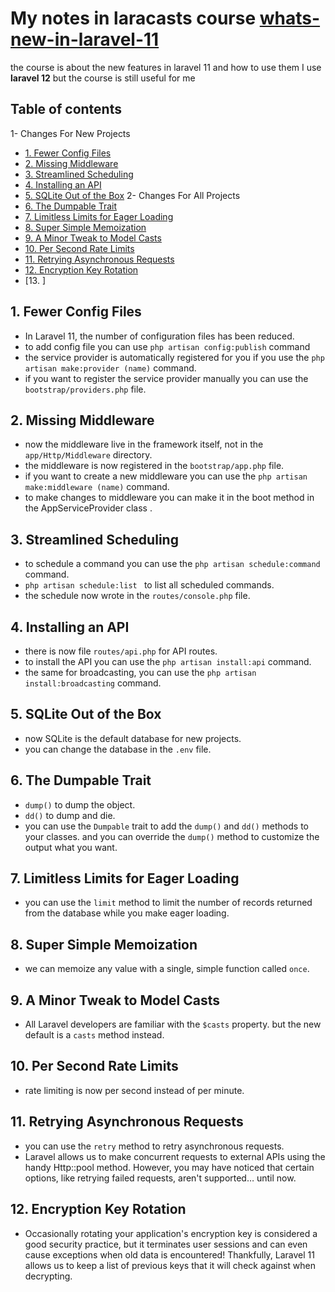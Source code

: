 # My notes in laracasts course [whats-new-in-laravel-11](https://laracasts.com/series/whats-new-in-laravel-11)
the course is about the new features in laravel 11 and how to use them 
      I use **laravel 12** but the course is still useful for me

## Table of contents
1-  Changes For New Projects 
- [1. Fewer Config Files](#1-fewer-config-files)
- [2. Missing Middleware](#2-missing-middleware)
- [3. Streamlined Scheduling](#3-streamlined-scheduling)
- [4. Installing an API](#4-installing-an-api)
- [5. SQLite Out of the Box](#5-sqlite-out-of-the-box)
2- Changes For All Projects
- [6. The Dumpable Trait](#6-the-dumpable-trait)
- [7. Limitless Limits for Eager Loading](#7-limitless-limits-for-eager-loading)
- [8. Super Simple Memoization](#8-super-simple-memoization)
- [9. A Minor Tweak to Model Casts](#9-a-minor-tweak-to-model-casts)
- [10. Per Second Rate Limits](#10-per-second-rate-limits)
- [11. Retrying Asynchronous Requests](#11-retrying-asynchronous-requests)
- [12. Encryption Key Rotation](#12-encryption-key-rotation)
- [13. ]



## 1. Fewer Config Files
- In Laravel 11, the number of configuration files has been reduced.
- to add config file you can use `php artisan config:publish` command
- the service provider is automatically registered for you if you use the `php artisan make:provider (name)` command.
- if  you want to register the service provider manually you can use the `bootstrap/providers.php` file.

## 2. Missing Middleware
- now the middleware live in the framework itself, not in the `app/Http/Middleware` directory.
- the middleware is now registered in the `bootstrap/app.php` file.
- if you want to create a new middleware you can use the `php artisan make:middleware (name)` command.
- to make changes to middleware you can make it in the boot method in the AppServiceProvider class .

## 3. Streamlined Scheduling
- to schedule a command you can use the `php artisan schedule:command` command.
- `php artisan schedule:list ` to list all scheduled commands.
- the schedule now wrote in the `routes/console.php` file.

## 4. Installing an API
- there is now file `routes/api.php` for API routes.
- to install the API you can use the `php artisan install:api` command.
- the same for broadcasting, you can use the `php artisan install:broadcasting` command.

## 5. SQLite Out of the Box
- now SQLite is the default database for new projects.
- you can change the database in the `.env` file.

## 6. The Dumpable Trait
- `dump()` to dump the object.
- `dd()` to dump and die.
- you can use the `Dumpable` trait to add the `dump()` and `dd()` methods to your classes. and you can override the `dump()` method to customize the output what you want.

## 7. Limitless Limits for Eager Loading
- you can use the `limit` method to limit the number of records returned from the database while you make eager loading.

## 8. Super Simple Memoization
- we can memoize any value with a single, simple function called `once`.

## 9. A Minor Tweak to Model Casts
- All Laravel developers are familiar with the `$casts` property. but the new default is a `casts` method instead. 

## 10. Per Second Rate Limits
- rate limiting is now per second instead of per minute.

## 11. Retrying Asynchronous Requests
- you can use the `retry` method to retry asynchronous requests.
- Laravel allows us to make concurrent requests to external APIs using the handy Http::pool method. However, you may have noticed that certain options, like retrying failed requests, aren't supported… until now.

## 12. Encryption Key Rotation
- Occasionally rotating your application's encryption key is considered a good security practice, but it terminates user sessions and can even cause exceptions when old data is encountered! Thankfully, Laravel 11 allows us to keep a list of previous keys that it will check against when decrypting.


